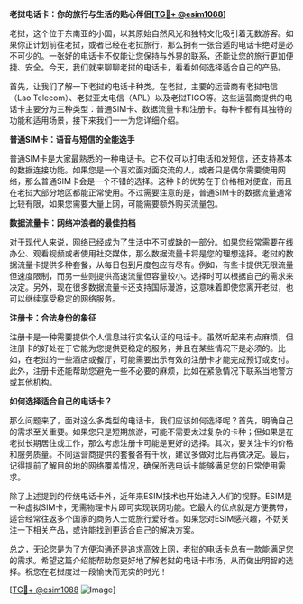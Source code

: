 **老挝电话卡：你的旅行与生活的贴心伴侣[[TG💪+ @esim1088](https://t.me/s/esim1088)]**

老挝，这个位于东南亚的小国，以其原始自然风光和独特文化吸引着无数游客。如果你正计划前往老挝，或者已经在老挝旅行，那么拥有一张合适的电话卡绝对是必不可少的。一张好的电话卡不仅能让您保持与外界的联系，还能让您的旅行更加便捷、安全。今天，我们就来聊聊老挝的电话卡，看看如何选择适合自己的产品。

首先，让我们了解一下老挝的电话卡种类。在老挝，主要的运营商有老挝电信（Lao Telecom）、老挝亚太电信（APL）以及老挝TIGO等。这些运营商提供的电话卡主要分为三种类型：普通SIM卡、数据流量卡和注册卡。每种卡都有其独特的功能和适用场景，接下来我们一一为您详细介绍。

**普通SIM卡：语音与短信的全能选手**

普通SIM卡是大家最熟悉的一种电话卡。它不仅可以打电话和发短信，还支持基本的数据连接功能。如果您是一个喜欢面对面交流的人，或者只是偶尔需要使用网络，那么普通SIM卡会是一个不错的选择。这种卡的优势在于价格相对便宜，而且在老挝大部分地区都能正常使用。不过需要注意的是，普通SIM卡的数据流量通常比较有限，如果您需要大量上网，可能需要额外购买流量包。

**数据流量卡：网络冲浪者的最佳拍档**

对于现代人来说，网络已经成为了生活中不可或缺的一部分。如果您经常需要在线办公、观看视频或者使用社交媒体，那么数据流量卡将是您的理想选择。老挝的数据流量卡提供多种套餐，从每日包到月度包应有尽有。例如，有些卡提供无限流量但速度限制，而另一些则提供高速流量但容量较小。选择时可以根据自己的需求来决定。另外，现在很多数据流量卡还支持国际漫游，这意味着即使您离开老挝，也可以继续享受稳定的网络服务。

**注册卡：合法身份的象征**

注册卡是一种需要提供个人信息进行实名认证的电话卡。虽然听起来有点麻烦，但注册卡的好处在于它能为您提供更稳定的服务，并且在某些情况下是必须的。比如，在老挝的一些酒店或餐厅，可能需要出示有效的注册卡才能完成预订或支付。此外，注册卡还能帮助您避免一些不必要的麻烦，比如在紧急情况下联系当地警方或其他机构。

**如何选择适合自己的电话卡？**

那么问题来了，面对这么多类型的电话卡，我们应该如何选择呢？首先，明确自己的需求至关重要。如果您只是短期旅游，可能不需要太过复杂的卡种；但如果是在老挝长期居住或工作，那么考虑注册卡可能是更好的选择。其次，要关注卡的价格和服务质量。不同运营商提供的套餐各有千秋，建议多做对比后再做决定。最后，记得提前了解目的地的网络覆盖情况，确保所选电话卡能够满足您的日常使用需求。

除了上述提到的传统电话卡外，近年来ESIM技术也开始进入人们的视野。ESIM是一种虚拟SIM卡，无需物理卡片即可实现联网功能。它最大的优点就是方便携带，适合经常往返多个国家的商务人士或旅行爱好者。如果您对ESIM感兴趣，不妨关注一下相关产品，或许能找到更适合自己的解决方案。

总之，无论您是为了方便沟通还是追求高效上网，老挝的电话卡总有一款能满足您的需求。希望这篇介绍能帮助您更好地了解老挝的电话卡市场，从而做出明智的选择。祝您在老挝度过一段愉快而充实的时光！

[[TG💪+ @esim1088](https://t.me/s/esim1088) ![Image](https://i.postimg.cc/4NQfJmqS/Snipaste-2025-05-13-00-14-12.png)]
